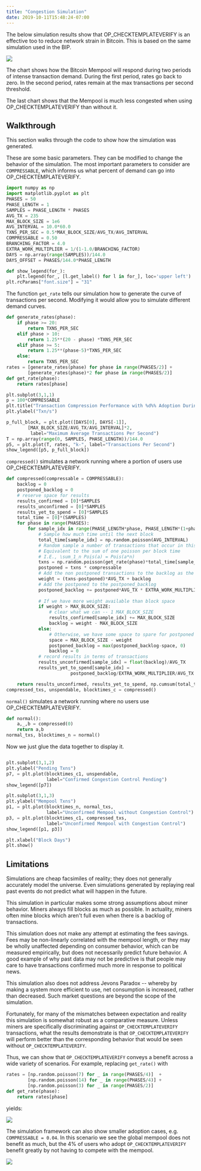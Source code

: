 ```yaml
---
title: "Congestion Simulation"
date: 2019-10-11T15:48:24-07:00
---
```

The below simulation results show that OP_CHECKTEMPLATEVERIFY is an effective too to
reduce network strain in Bitcoin. This is based on the same simulation used in the BIP.

![](simulation.png)

The chart shows how the Bitcoin Mempool will respond during two periods of intense transaction
demand. During the first period, rates go back to zero. In the second period, rates remain at the
max transactions per second threshold.

The last chart shows that the Mempool is much less congested when using OP_CHECKTEMPLATEVERIFY than
without it.


## Walkthrough
This section walks through the code to show how the simulation was generated.




These are some basic parameters. They can be modified to change the behavior of
the simulation. The most important parameters to consider are `COMPRESSABLE`,
which informs us what percent of demand can go into OP_CHECKTEMPLATEVERIFY.
```python
import numpy as np
import matplotlib.pyplot as plt
PHASES = 50
PHASE_LENGTH = 1
SAMPLES = PHASE_LENGTH * PHASES
AVG_TX = 235
MAX_BLOCK_SIZE = 1e6
AVG_INTERVAL = 10.0*60.0
TXNS_PER_SEC = 0.5*MAX_BLOCK_SIZE/AVG_TX/AVG_INTERVAL
COMPRESSABLE = 0.50
BRANCHING_FACTOR = 4.0
EXTRA_WORK_MULTIPLIER = 1/(1-1.0/BRANCHING_FACTOR)
DAYS = np.array(range(SAMPLES))/144.0
DAYS_OFFSET = PHASES/144.0*PHASE_LENGTH

def show_legend(for_):
    plt.legend(for_, [l.get_label() for l in for_], loc='upper left')
plt.rcParams["font.size"] = "31"
```




The function `get_rate` tells our simulation how to generate the curve of transactions per second.
Modifying it would allow you to simulate different demand curves.
```python
def generate_rates(phase):
    if phase >= 20:
        return TXNS_PER_SEC
    elif phase > 10:
        return 1.25**(20 - phase) *TXNS_PER_SEC
    elif phase >= 5:
        return 1.25**(phase-5)*TXNS_PER_SEC
    else:
        return TXNS_PER_SEC
rates = [generate_rates(phase) for phase in range(PHASES/2)] + 
        [generate_rates(phase)*2 for phase in range(PHASES/2)]
def get_rate(phase):
    return rates[phase]

plt.subplot(3,1,1)
p = 100*COMPRESSABLE
plt.title("Transaction Compression Performance with %d%% Adoption During 2 Spikes"%p)
plt.ylabel("Txn/s")

p_full_block, = plt.plot([DAYS[0], DAYS[-1]],
        [MAX_BLOCK_SIZE/AVG_TX/AVG_INTERVAL]*2,
         label="Maximum Average Transactions Per Second")
T = np.array(range(0, SAMPLES, PHASE_LENGTH))/144.0
p5, = plt.plot(T, rates, "k-", label="Transactions Per Second")
show_legend([p5, p_full_block])
```
`compressed()` simulates a network running where a portion of users use OP_CHECKTEMPLATEVERIFY.

```python
def compressed(compressable = COMPRESSABLE):
    backlog = 0
    postponed_backlog = 0
	# reserve space for results
    results_confirmed = [0]*SAMPLES
    results_unconfirmed = [0]*SAMPLES
    results_yet_to_spend = [0]*SAMPLES
    total_time = [0]*(SAMPLES)
    for phase in range(PHASES):
        for sample_idx in range(PHASE_LENGTH*phase, PHASE_LENGTH*(1+phase)):
			# Sample how much time until the next block
            total_time[sample_idx] = np.random.poisson(AVG_INTERVAL)
			# Random sample a number of transactions that occur in this block time period
            # Equivalent to the sum of one poisson per block time
            # I.E., \sum_1_n Pois(a) = Pois(a*n)
            txns = np.random.poisson(get_rate(phase)*total_time[sample_idx])
            postponed = txns * compressable
			# Add the non postponed transactions to the backlog as the available weight
            weight = (txns-postponed)*AVG_TX + backlog
			# Add the postponed to the postponed_backlog
            postponed_backlog += postponed*AVG_TX * EXTRA_WORK_MULTIPLIER # Total extra work
			
			# If we have more weight available than block space
            if weight > MAX_BLOCK_SIZE:
				# clear what we can -- 1 MAX_BLOCK_SIZE
                results_confirmed[sample_idx] += MAX_BLOCK_SIZE
                backlog = weight - MAX_BLOCK_SIZE
            else:
				# Otherwise, we have some space to spare for postponed backlog
                space = MAX_BLOCK_SIZE - weight
                postponed_backlog = max(postponed_backlog-space, 0)
                backlog = 0
			# record results in terms of transactions
            results_unconfirmed[sample_idx] = float(backlog)/AVG_TX
            results_yet_to_spend[sample_idx] =
                        postponed_backlog/EXTRA_WORK_MULTIPLIER/AVG_TX

    return results_unconfirmed, results_yet_to_spend, np.cumsum(total_time)/(60*60*24.0)
compressed_txs, unspendable, blocktimes_c = compressed()
```

`normal()` simulates a network running where no users use OP_CHECKTEMPLATEVERIFY.
```python
def normal():
    a,_,b = compressed(0)
    return a,b
normal_txs, blocktimes_n = normal()
```



Now we just glue the data together to display it.
```python

plt.subplot(3,1,2)
plt.ylabel("Pending Txns")
p7, = plt.plot(blocktimes_c1, unspendable,
			   label="Confirmed Congestion Control Pending")
show_legend([p7])

plt.subplot(3,1,3)
plt.ylabel("Mempool Txns")
p1, = plt.plot(blocktimes_n, normal_txs,
			   label="Unconfirmed Mempool without Congestion Control")
p3, = plt.plot(blocktimes_c1, compressed_txs,
			   label="Unconfirmed Mempool with Congestion Control")
show_legend([p1, p3])

plt.xlabel("Block Days")
plt.show()
```


## Limitations

Simulations are cheap facsimiles of reality; they does not generally accurately
model the universe. Even simulations generated by  replaying real past events
do not predict what will happen in the future.

This simulation in particular makes some strong assumptions about miner
behavior. Miners always fill blocks as much as possible. In actuality, miners
often mine blocks which aren't full even when there is a backlog of
transactions.

This simulation does not make any attempt at estimating the fees savings. Fees may be non-linearly
correlated with the mempool length, or they may be wholly unaffected depending on consumer behavior,
which can be measured empirically, but does not necessarily predict future behavior. A good example
of why past data may not be predictive is that people may care to have transactions confirmed much
more in response to political news.

This simulation also does not address Jevons Paradox -- whereby by making a
system more efficient to use, net consumption is increased, rather than
decreased. Such market questions are beyond the scope of the simulation.

Fortunately, for many of the mismatches between expectation and reality this
simulation is somewhat robust as a comparative measure. Unless miners are
specifically discriminating against `OP_CHECKTEMPLATEVERIFY` transactions, what the
results demonstrate is that `OP_CHECKTEMPLATEVERIFY` will perform better than the
corresponding behavior that would be seen without `OP_CHECKTEMPLATEVERIFY`.

Thus, we can show that `OP_CHECKTEMPLATEVERIFY` conveys a benefit across a wide variety of
scenarios. For example, replacing `get_rate()` with

```python
rates = [np.random.poisson(7) for _ in range(PHASES/4)]  +
		[np.random.poisson(14) for _ in range(PHASES/4)] +
 		[np.random.poisson(3) for _ in range(PHASES/2)]
def get_rate(phase):
    return rates[phase]
```

yields:

![](random.png)


The simulation framework can also show smaller adoption cases, e.g.
`COMPRESSABLE = 0.04`.  In this scenario we see the global mempool does not
benefit as much, but the 4% of users who adopt `OP_CHECKTEMPLATEVERIFY` benefit
greatly by not having to compete with the mempool.

![](random2.png)


